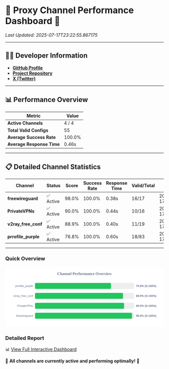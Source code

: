 # 🌟 Proxy Channel Performance Dashboard 🌟

_Last Updated: 2025-07-17T23:22:55.867175_

---

## 👩‍💻 Developer Information

- **[GitHub Profile](https://github.com/4n0nymou3)**  
- **[Project Repository](https://github.com/4n0nymou3/multi-proxy-config-fetcher)**  
- **[X (Twitter)](https://x.com/4n0nymou3)**  

---

## 📊 Performance Overview

| Metric                | Value       |
|-----------------------|-------------|
| **Active Channels**   | 4 / 4       |
| **Total Valid Configs** | 55          |
| **Average Success Rate** | 100.0%      |
| **Average Response Time** | 0.46s       |

---

## 📋 Detailed Channel Statistics

| Channel          | Status     | Score  | Success Rate | Response Time | Valid/Total | Last Success               |
|------------------|------------|--------|--------------|---------------|-------------|----------------------------|
| **freewireguard**  | ✅ Active  | 98.0%  | 100.0% | 0.38s         | 16/17       | 2025-07-17T23:22:55.865335 |
| **PrivateVPNs**  | ✅ Active  | 90.0%  | 100.0% | 0.44s         | 10/16       | 2025-07-17T23:22:55.458592 |
| **v2ray_free_conf**  | ✅ Active  | 88.9%  | 100.0% | 0.40s         | 11/19       | 2025-07-17T23:22:54.973715 |
| **prrofile_purple**  | ✅ Active  | 76.8%  | 100.0% | 0.60s         | 18/83       | 2025-07-17T23:22:54.489424 |

---

### Quick Overview
<div align="center">
  <a href="https://raw.githubusercontent.com/nullluser/NullRepo/refs/heads/main/assets/channel_stats_chart.svg">
    <img src="https://raw.githubusercontent.com/nullluser/NullRepo/refs/heads/main/assets/channel_stats_chart.svg" alt="Source Performance Statistics" width="800">
  </a>
</div>

### Detailed Report
📊 [View Full Interactive Dashboard](https://htmlpreview.github.io/?https://github.com/nullluser/NullRepo/blob/main/assets/performance_report.html)

🎉 **All channels are currently active and performing optimally!** 🎉
